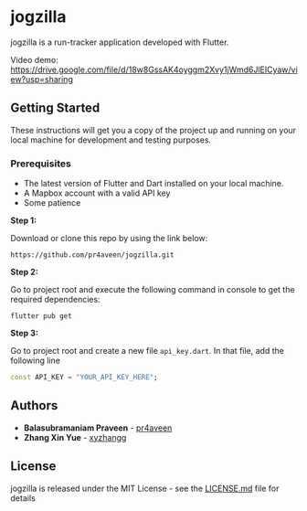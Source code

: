 
# jogzilla

jogzilla is a run-tracker application developed with Flutter.

Video demo: https://drive.google.com/file/d/18w8GssAK4oyggm2Xvy1jWmd6JlEICyaw/view?usp=sharing

## Getting Started

These instructions will get you a copy of the project up and running on your local machine for development and testing purposes. 

### Prerequisites

  * The latest version of Flutter and Dart installed on your local machine.
  * A Mapbox account with a valid API key
  * Some patience

**Step 1:**

Download or clone this repo by using the link below:

```
https://github.com/pr4aveen/jogzilla.git
```

**Step 2:**

Go to project root and execute the following command in console to get the required dependencies: 

```
flutter pub get 
```

**Step 3:**

Go to project root and create a new file `api_key.dart`. In that file, add the following line

```dart
const API_KEY = "YOUR_API_KEY_HERE";
```

## Authors
  
* **Balasubramaniam Praveen** -  [pr4aveen](https://github.com/pr4aveen)
* **Zhang Xin Yue** - [xyzhangg](https://github.com/xyzhangg)
 

## License

jogzilla is released under the MIT License - see the [LICENSE.md](LICENSE.md) file for details
